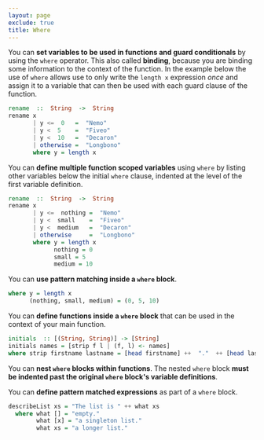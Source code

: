 ```yaml
---
layout: page
exclude: true
title: Where
---
```


You can **set variables to be used in functions and guard conditionals** by using the `where` operator. This also called **binding**, because you are binding some information to the context of the function. In the example below the use of `where` allows use to only write the `length x` expression *once* and assign it to a variable that can then be used with each guard clause of the function.
```haskell
rename  ::  String  ->  String
rename x
       | y <=  0   =  "Nemo"
       | y <  5    =  "Fiveo"
       | y <  10   =  "Decaron"
       | otherwise =  "Longbono"
       where y = length x
```

You can **define multiple function scoped variables** using `where` by listing other variables below the initial `where` clause, indented at the level of the first variable definition.
```haskell
rename  ::  String  ->  String
rename x
       | y <=  nothing =  "Nemo"
       | y <  small    =  "Fiveo"
       | y <  medium   =  "Decaron"
       | otherwise     =  "Longbono"
       where y = length x
             nothing = 0
             small = 5
             medium = 10
```

You can **use pattern matching inside a `where` block**.
```haskell
where y = length x
      (nothing, small, medium) = (0, 5, 10)
```

You can **define functions inside a `where` block** that can be used in the context of your main function.
```haskell
initials  :: [(String, String)] -> [String]
initials names = [strip f l | (f, l) <- names]
where strip firstname lastname = [head firstname] ++  "."  ++ [head lastname]
```

You can **nest `where` blocks within functions**. The nested `where` block **must be indented past the original `where` block's variable definitions**.

You can **define pattern matched expressions** as part of a `where` block.
```haskell
describeList xs = "The list is " ++ what xs
  where what [] = "empty."
        what [x] = "a singleton list."
        what xs = "a longer list."
```


<!--stackedit_data:
eyJoaXN0b3J5IjpbLTEwOTMzNzU5NjZdfQ==
-->